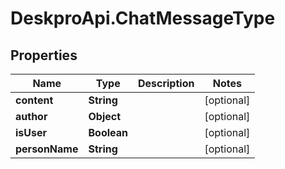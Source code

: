 # DeskproApi.ChatMessageType

## Properties
Name | Type | Description | Notes
------------ | ------------- | ------------- | -------------
**content** | **String** |  | [optional] 
**author** | **Object** |  | [optional] 
**isUser** | **Boolean** |  | [optional] 
**personName** | **String** |  | [optional] 


